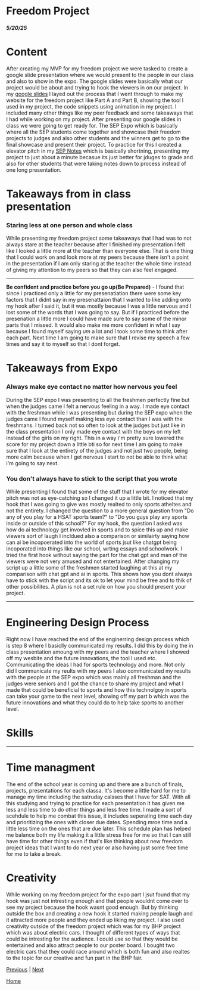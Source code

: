 # Freedom Project
##### 5/20/25

# Content
After creating my MVP for my freedom project we were tasked to create a google slide presentation where we would present to the people in our class and also to show in the expo. The google slides were basically what our project would be about and trying to hook the viewers in on our project. In my [google slides](https://docs.google.com/presentation/d/1S8LSHDK6EPt7Vi9eETr8gy11RhT_bVRvWvdfuA54-1A/edit) I layed out the process that I went through to make my website for the freedom project like Part A and Part B, showing the tool I used in my project, the code snippets using animation in my project. I included many other things like my peer feedback and some takeaways that I had while working on my project. After presenting our google slides in class we were going to get ready for. The SEP Expo which is basically where all the SEP students come together and showcase their freedom projects to judges and also other students and the winners get to go to the final showcase and present their project. To practice for this I created a elevator pitch in my [SEP Notes](https://docs.google.com/document/d/1n9YZLqsv50YrUhVFN-iwL44YH_rncWpJEAocTKbw2i0/edit?tab=t.0) which is basically shortning, presenting my project to just about a minute becasue its just better for jduges to grade and also for other students that were taking notes down to process instead of one long presentation. 

# Takeaways from in class presentation 
### **Staring less at one person and whole class**
While presenting my freedom project some takeaways that I had was to not always stare at the teacher because after I finished my presentation I felt like I looked a little more at the teacher than everyone else. That is one thing that I could work on and look more at my peers because there isn't a point in the presentation if I am only staring at the teacher the whole time instead of giving my attention to my peers so that they can also feel engaged. 

---

**Be confident and practice before you go up(Be Prepared)** - I found that since i practiced only a little for my presenatiation there were some key factors that I didnt say in my presenattaion that I wanted to like adding onto my hook after I said it, but it was mostly because I was a little nervous and I lost some of the words that I was going to say. But if I practiced before the presenation a little more I could have made sure to say some of the minor parts that I missed. It would also make me more confident in what I say because I found myself saying *um* a lot and I took some time to think after each part. Next time I am going to make sure that I revise my speech a few times and say it to myself so that I dont forget. 


# Takeaways from Expo
### **Always make eye contact no matter how nervous you feel**
During the SEP expo I was presenting to all the freshmen perfectly fine but when the judges came I felt a nervous feeling in a way. I made eye contact with the freshman while I was presenting but during the SEP expo when the judges came I found myself making less eye contact than I was with the freshmans. I turned back not so often to look at the judges but just like in the class presentation I only made eye contact with the boys on my left instead of the girls on my right. This in a way i'm pretty sure lowered the score for my project down a little bti so for next time I am going to make sure that I look at the entirety of the judges and not just two people, being more calm because when I get nervous I start to not be able to think what i'm going to say next. 

### **You don't always have to stick to the script that you wrote**
While presenting I found that some of the stuff that I wrote for my elevator pitch was not as eye-catching so I changed it up a little bit. I noticed that my hook that I was going to give was mostly realted to only sports atheltes and not the entirety. I changed the question to a more general question from "Do any of you play for a HSAT sports team?" to "Do you guys play any sports inside or outside of this school?" For my hook, the question I asked was how do ai technology get invovled in sports and to spice this up and make viewers sort of laugh I incldued also a comparison or similairty saying how can ai be incopoerated into the world of sports jsut like chatgpt being incoporated into things like our school, wrting essays and schoolwork. I tried the first hook without saying the part for the chat gpt and man of the viewers were not very amused and not entertained. After changing my script up a little some of the freshmen started laughing at this at my comparison with chat gpt and ai in sports. This shows how you dont always have to stick with the script and its ok to let your mind be free and to thik of other possibilites. A plan is not a set rule on how you should present your project. 

---

# Engineering Design Process
Right now I have reached the end of the enginerring design process which is step 8 where I basiclly communicated my results. I did this by doing the in class presentation amoung with my peers and the teacher where I showed off my wesbite and the future innovations, the tool I used etc. Communicating the ideas I had for sports technology and more. Not only did I communicate my reults with my peers I also communicated my results with the people at the SEP expo which was mainly all freshman and the judges were seniors and I got the chance to share my project and what I made that could be beneficial to sports and how this technolgoy in sports can take your game to the next level, showing off my part b which was the future innovations and what they could do to help take sports to another level. 

# Skills

---

# Time managment
The end of the school year is coming up and there are a bunch of finals, projects, presentations for each classa. It's become a little hard for me to manage my time including the satruday calsses that I have for SAT. With all this studying and trying to practice for each presentation it has given me less and less time to do other things and less free time. I made a sort of scehdule to help me combat this issue, it includes seperating time each day and prioritizing the ones with closer due dates. Spending mroe time and a little less time on the ones that are due later. This schedule plan has helped me balance both my life making it a little stress free for me so that I can still have time for other things even if that's like thinking about new freedom project ideas that I want to do next year or also having just some free time for me to take a break. 

# Creativity
While working on my freedom project for the expo part I jsut found that my hook was just not intresting enough and that people wouldnt come over to see my project because the hook wasnt good enough. But by thinking outside the box and creating a new hook it started making people laugh and it attracted more people and they ended up liking my project. I also used creativity outside of the freedom project which was for my BHP project which was about electric cars. I thought of different types of ways that could be intresting for the audience. I could use so that they would be entertained and also attract people to our poster board. I bought two electric cars that they could race around which is both fun and also realtes to the topic for our creative and fun part in the BHP fair. 



[Previous](entry06.md) | [Next](entry08.md)

[Home](../README.md)
